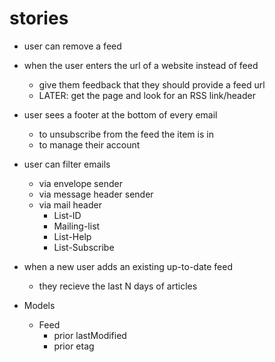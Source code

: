 # stories

* user can remove a feed
* when the user enters the url of a website instead of feed
  * give them feedback that they should provide a feed url
  * LATER: get the page and look for an RSS link/header
* user sees a footer at the bottom of every email
  * to unsubscribe from the feed the item is in
  * to manage their account
* user can filter emails
  * via envelope sender
  * via message header sender
  * via mail header
    * List-ID
    * Mailing-list
    * List-Help
    * List-Subscribe
* when a new user adds an existing up-to-date feed
  * they recieve the last N days of articles

* Models
  * Feed
    * prior lastModified
    * prior etag

